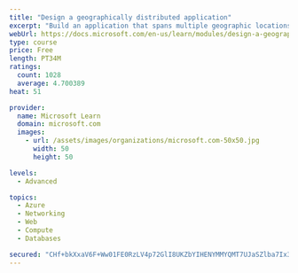 ```yaml
---
title: "Design a geographically distributed application"
excerpt: "Build an application that spans multiple geographic locations for high availability and resiliency."
webUrl: https://docs.microsoft.com/en-us/learn/modules/design-a-geographically-distributed-application/
type: course
price: Free
length: PT34M
ratings:
  count: 1028
  average: 4.700389
heat: 51

provider:
  name: Microsoft Learn
  domain: microsoft.com
  images:
    - url: /assets/images/organizations/microsoft.com-50x50.jpg
      width: 50
      height: 50

levels:
  - Advanced

topics:
  - Azure
  - Networking
  - Web
  - Compute
  - Databases

secured: "CHf+bkXxaV6F+Ww01FE0RzLV4p72GlI8UKZbYIHENYMMYQMT7UJaSZlba7Ix39sTuVt3iJHOxOZwyqdGa0vdnPpdJgLNr61GeRMfrJtrjfts1BrG+6oEe2gsJ6pZasFkZknhxfz6z63iAOtJn3LODC0BqSZ9uJSkeFKbjPj50pvk7tsqBHukAr1OoYbXwBCPleZzNj1g0l/HbShh3IANkw4MaxRBpMH05/X9LnpQUBmfzgLY5ijj+Qhucy7LkTlIEwvpsUYqHmOXBOE9ed08fDbhJ3X449p9T7LrKvvnwz6MGT2+2fNmhv82yVBr7OXfSSJuYFt8qGan8P7O3VL6kBZY8e/pt9xJbVfOpPVMih54CYyynSD0XVChkB8/chmGc0/CU7NefhKRnEhO5tG6wV7w5ADiS5KLOXGw/td4O68=;i0PBMaLF/Bc+ekOzzecMHw=="
---
```


